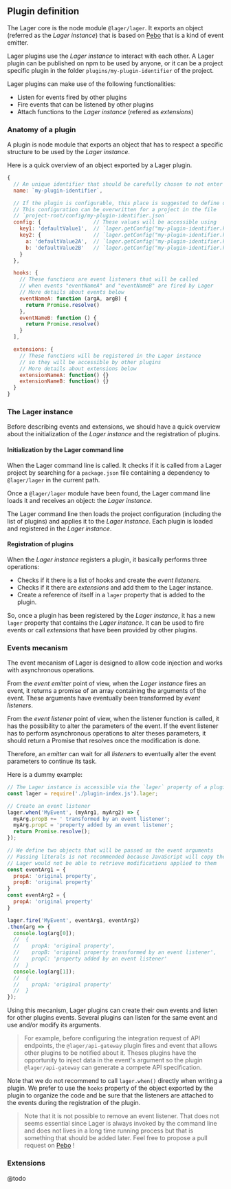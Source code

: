 ## Plugin definition

The Lager core is the node module `@lager/lager`. It exports an object (referred as the *Lager instance*) that is based on
[Pebo](https://github.com/AlexisNo/pebo#readme) that is a kind of event emitter.

Lager plugins use the *Lager instance* to interact with each other. A Lager plugin can be published on npm to be used by
anyone, or it can be a project specific plugin in the folder `plugins/my-plugin-identifier` of the project.

Lager plugins can make use of the following functionalities:

*   Listen for events fired by other plugins
*   Fire events that can be listened by other plugins
*   Attach functions to the *Lager instance* (refered as *extensions*)

### Anatomy of a plugin

A plugin is node module that exports an object that has to respect a specific structure to be used by the *Lager instance*.

Here is a quick overview of an object exported by a Lager plugin.

```javascript
{
  // An unique identifier that should be carefully chosen to not enter in conflict with other plugins
  name: `my-plugin-identifier`,

  // If the plugin is configurable, this place is suggested to define default values
  // This configuration can be overwritten for a project in the file
  // `project-root/config/my-plugin-identifier.json`
  config: {                 // These values will be accessible using
    key1: 'defaultValue1',  // `lager.getConfig("my-plugin-identifier.key1")`
    key2: {                 // `lager.getConfig("my-plugin-identifier.key2")`
      a: 'defaultValue2A',  // `lager.getConfig("my-plugin-identifier.key2.a")`
      b: 'defaultValue2B'   // `lager.getConfig("my-plugin-identifier.key2.b")`
    }
  },

  hooks: {
    // These functions are event listeners that will be called
    // when events "eventNameA" and "eventNameB" are fired by Lager
    // More details about events below
    eventNameA: function (argA, argB) {
      return Promise.resolve()
    },
    eventNameB: function () {
      return Promise.resolve()
    }
  ],

  extensions: {
    // These functions will be registered in the Lager instance
    // so they will be accessible by other plugins
    // More details about extensions below
    extensionNameA: function() {}
    extensionNameB: function() {}
  }
}
```

### The Lager instance

Before describing events and extensions, we should have a quick overview about the initialization of the *Lager instance* and
the registration of plugins.

#### Initialization by the Lager command line

When the Lager command line is called. It checks if it is called from a Lager project by searching for a `package.json` file
containing a dependency to `@lager/lager` in the current path.

Once a `@lager/lager` module have been found, the Lager command line loads it and receives an object: the *Lager instance*.

The Lager command line then loads the project configuration (including the list of plugins) and applies it to the *Lager
instance*. Each plugin is loaded and registered in the *Lager instance*.

#### Registration of plugins

When the *Lager instance* registers a plugin, it basically performs three operations:

*   Checks if it there is a list of hooks and create the *event listeners*.
*   Checks if it there are *extensions* and add them to the Lager instance.
*   Create a reference of itself in a `lager` property that is added to the plugin.

So, once a plugin has been registered by the *Lager instance*, it has a new `lager` property that contains the *Lager
instance*. It can be used to fire events or call *extensions* that have been provided by other plugins.

### Events mecanism

The event mecanism of Lager is designed to allow code injection and works with asynchronous operations.

From the *event emitter* point of view, when the *Lager instance* fires an event, it returns a promise of an array containing
the arguments of the event. These arguments have eventually been transformed by *event listeners*.

From the *event listener* point of view, when the listener function is called, it has the possibility to alter the parameters
of the event. If the event listener has to perform asynchronous operations to alter theses parameters, it should return a
Promise that resolves once the modification is done.

Therefore, an *emitter* can wait for all *listeners* to eventually alter the event parameters to continue its task.

Here is a dummy example:

```javascript
// The Lager instance is accessible via the `lager` property of a plugin once it has been registered
const lager = require('./plugin-index.js').lager;

// Create an event listener
lager.when('MyEvent', (myArg1, myArg2) => {
  myArg.propB += ' transformed by an event listener';
  myArg.propC = 'property added by an event listener';
  return Promise.resolve();
});

// We define two objects that will be passed as the event arguments
// Passing literals is not recommended because JavaScript will copy them when passing them as arguments
// Lager would not be able to retrieve modifications applied to them
const eventArg1 = {
  propA: 'original property',
  propB: 'original property'
}
const eventArg2 = {
  propA: 'original property'
}

lager.fire('MyEvent', eventArg1, eventArg2)
.then(arg => {
  console.log(arg[0]);
  //  {
  //    propA: 'original property',
  //    propB: 'original property transformed by an event listener',
  //    propC: 'property added by an event listener'
  //  }
  console.log(arg[1]);
  //  {
  //    propA: 'original property'
  //  }
});
```

Using this mecanism, Lager plugins can create their own events and listen for other plugins events. Several plugins can listen
for the same event and use and/or modify its arguments.

> For example, before configuring the integration request of API endpoints, the `@lager/api-gateway` plugin fires and event
that allows other plugins to be notified about it. Theses plugins have the opportunity to inject data in the event's argument
so the plugin `@lager/api-gateway` can generate a compete API specification.

Note that we do not recommend to call `lager.when()` directly when writing a plugin. We prefer to use the `hooks` property of
the object exported by the plugin to organize the code and be sure that the listeners are attached to the events during the
registration of the plugin.

> Note that it is not possible to remove an event listener. That does not seems essential since Lager is always invoked by the
command line and does not lives in a long time running process but that is something that should be added later. Feel free to
propose a pull request on [Pebo](https://github.com/AlexisNo/pebo) !


### Extensions

@todo
